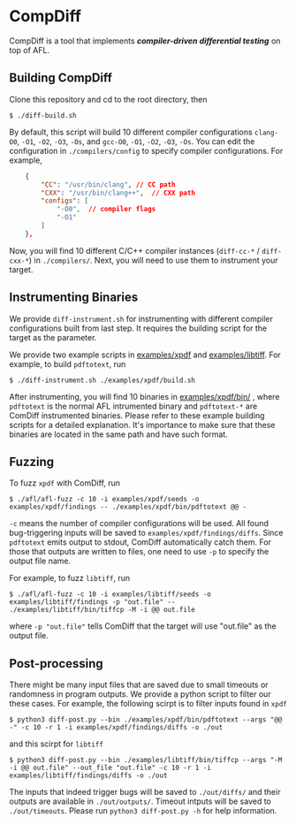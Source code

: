 # CompDiff
CompDiff is a tool that implements ***compiler-driven differential testing*** on top of AFL.

## Building CompDiff

Clone this repository and cd to the root directory, then
```shell
$ ./diff-build.sh
```
By default, this script will build 10 different compiler configurations `clang-O0`, `-O1`, `-O2`, `-O3`, `-Os`, and `gcc-O0`, `-O1`, `-O2`, `-O3`, `-Os`. You can edit the configuration in `./compilers/config` to specify compiler configurations. For example,
```json
    {
        "CC": "/usr/bin/clang", // CC path
        "CXX": "/usr/bin/clang++",  // CXX path
        "configs": [
            "-O0",  // compiler flags
            "-O1"
        ]
    },
```
Now, you will find 10 different C/C++ compiler instances (`diff-cc-*` / `diff-cxx-*`) in `./compilers/`. Next, you will need to use them to instrument your target.

## Instrumenting Binaries
We provide `diff-instrument.sh` for instrumenting with different compiler configurations built from last step.
It requires the building script for the target as the parameter.

We provide two example scripts in [examples/xpdf](examples/xpdf)  and [examples/libtiff](examples/libtiff). For example, to build `pdftotext`, run
```
$ ./diff-instrument.sh ./examples/xpdf/build.sh
```
After instrumenting, you will find 10 binaries in [examples/xpdf/bin/](examples/xpdf/bin)  , where `pdftotext` is the normal AFL intrumented binary and `pdftotext-*` are ComDiff instrumented binaries.
Please refer to these example building scripts for a detailed explanation.
It's importance to make sure that these binaries are located in the same path and have such format.


## Fuzzing
To fuzz `xpdf` with ComDiff, run
```
$ ./afl/afl-fuzz -c 10 -i examples/xpdf/seeds -o examples/xpdf/findings -- ./examples/xpdf/bin/pdftotext @@ -
```
`-c` means the number of compiler configurations will be used. All found bug-triggering inputs will be saved to `examples/xpdf/findings/diffs`.
Since `pdftotext` emits output to stdout, ComDiff automatically catch them. For those that outputs are written to files, one need to use `-p` to specify the output file name.

For example, to fuzz `libtiff`, run
```
$ ./afl/afl-fuzz -c 10 -i examples/libtiff/seeds -o examples/libtiff/findings -p "out.file" -- ./examples/libtiff/bin/tiffcp -M -i @@ out.file
```
where `-p "out.file"` tells ComDiff that the target will use "out.file" as the output file.

## Post-processing
There might be many input files that are saved due to small timeouts or randomness in program outputs.
We provide a python script to filter our these cases.
For example, the following scirpt is to filter inputs found in `xpdf`
```
$ python3 diff-post.py --bin ./examples/xpdf/bin/pdftotext --args "@@ -" -c 10 -r 1 -i examples/xpdf/findings/diffs -o ./out
```

and this scirpt for `libtiff`
```
$ python3 diff-post.py --bin ./examples/libtiff/bin/tiffcp --args "-M -i @@ out.file" --out_file "out.file" -c 10 -r 1 -i examples/libtiff/findings/diffs -o ./out
```
The inputs that indeed trigger bugs will be saved to `./out/diffs/` and their outputs are available in `./out/outputs/`. Timeout intputs will be saved to `./out/timeouts`.
Please run `python3 diff-post.py -h` for help information.

